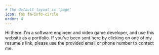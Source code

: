 ```yaml
---
# the default layout is 'page'
icon: fas fa-info-circle
order: 4
---
```


Hi there. I'm a software engineer and video game developer, and use this website as a portfolio. If you've been sent here by clicking on one of my resume's link, please use the provided email or phone number to contact me.
